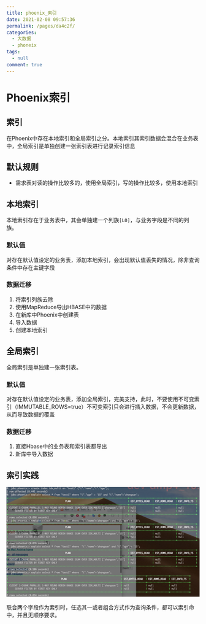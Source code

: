 ```yaml
---
title: phoenix_索引
date: 2021-02-08 09:57:36
permalink: /pages/da4c2f/
categories: 
  - 大数据
  - phoneix
tags: 
  - null
comment: true
---
```

# Phoenix索引

## 索引

在Phoenix中存在本地索引和全局索引之分。本地索引其索引数据会混合在业务表中，全局索引是单独创建一张索引表进行记录索引信息

## 默认规则

- 需求表对读的操作比较多的，使用全局索引，写的操作比较多，使用本地索引

## 本地索引

本地索引存在于业务表中，其会单独建一个列族`[L0]`，与业务字段是不同的列族。

### 默认值

对存在默认值设定的业务表，添加本地索引，会出现默认值丢失的情况，除非查询条件中存在主键字段

### 数据迁移

1. 将索引列族去除
2. 使用MapReduce导出HBASE中的数据
3. 在新库中Phoenix中创建表
4. 导入数据
5. 创建本地索引

## 全局索引

全局索引是单独建一张索引表。

### 默认值

对存在默认值设定的业务表，添加全局索引，完美支持，此时，不要使用不可变索引（IMMUTABLE_ROWS=true）不可变索引只会进行插入数据，不会更新数据，从而导致数据的覆盖

### 数据迁移

1. 直接Hbase中的业务表和索引表都导出
2. 新库中导入数据

## 索引实践

![image-20190325143518883](assets/image-20190325143518883.png)

联合两个字段作为索引时，任选其一或者组合方式作为查询条件，都可以索引命中，并且无顺序要求。